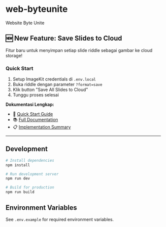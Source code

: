 # web-byteunite

Website Byte Unite

## 🆕 New Feature: Save Slides to Cloud

Fitur baru untuk menyimpan setiap slide riddle sebagai gambar ke cloud storage!

### Quick Start

1. Setup ImageKit credentials di `.env.local`
2. Buka riddle dengan parameter `?format=save`
3. Klik button "Save All Slides to Cloud"
4. Tunggu proses selesai

**Dokumentasi Lengkap:**

-   📖 [Quick Start Guide](./SAVE_SLIDES_QUICKSTART.md)
-   📚 [Full Documentation](./SAVE_SLIDES_FEATURE.md)
-   📋 [Implementation Summary](./IMPLEMENTATION_SUMMARY.md)

---

## Development

```bash
# Install dependencies
npm install

# Run development server
npm run dev

# Build for production
npm run build
```

## Environment Variables

See `.env.example` for required environment variables.
